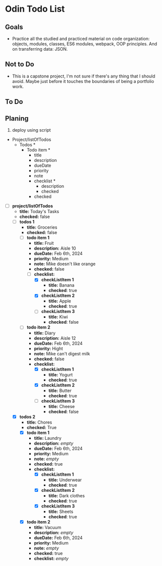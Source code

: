 # Odin Todo List

## Goals

- Practice all the studied and practiced material on code organization: objects, modules, classes, ES6 modules, webpack, OOP principles. And on transferring data: JSON.

## Not to Do

- This is a capstone project, I'm not sure if there's any thing that I should avoid. Maybe just before it touches the boundaries of being a portfolio work.

## To Do

## Planing

1. deploy using script

- Project/listOfTodos
  - Todos *
    - Todo item *
      - title
      - description
      - dueDate
      - priority
      - note
      - checklist *
        - description
        - checked
      - checked

- [ ] **project/listOfTodos**
  - **title:** Today's Tasks
  - **checked:** false
  - [ ] **todos 1**
    - **title:** Groceries
    - **checked:** false
    - [ ] **todo item 1**
      - **title:** Fruit
      - **description:** Aisle 10
      - **dueDate:** Feb 6th, 2024
      - **priority:** Medium
      - **note:** Mike doesn't like orange
      - **checked:** false
      - [ ] **checklist:**
        - [x] **checkListItem 1**
          - **title:** Banana
          - **checked**: true
        - [x] **checkListItem 2**
          - **title:** Apple
          - **checked**: true
        - [ ] **checkListItem 3**
          - **title:** Kiwi
          - **checked**: false
    - [ ] **todo item 2**
      - **title:** Diary
      - **description:** Aisle 12
      - **dueDate:** Feb 6th, 2024
      - **priority:** Hight
      - **note:** Mike can't digest milk
      - **checked:** false
      - **checklist:**
        - [x] **checkListItem 1**
          - **title:** Yogurt
          - **checked**: true
        - [x] **checkListItem 2**
          - **title:** Butter
          - **checked**: true
        - [ ] **checkListItem 3**
          - **title:** Cheese
          - **checked**: false
  - [x] **todos 2**
    - **title:** Chores
    - **checked:** True
    - [x] **todo item 1**
      - **title:** Laundry
      - **description:** *empty*
      - **dueDate:** Feb 6th, 2024
      - **priority:** Medium
      - **note:** *empty*
      - **checked:** true
      - **checklist:**
        - [x] **checkListItem 1**
          - **title:** Underwear
          - **checked**: true
        - [x] **checkListItem 2**
          - **title:** Dark clothes
          - **checked**: true
        - [x] **checkListItem 3**
          - **title:** Sheets
          - **checked**: true
    - [x] **todo item 2**
      - **title:** Vacuum
      - **description:** *empty*
      - **dueDate:** Feb 6th, 2024
      - **priority:** Medium
      - **note:** *empty*
      - **checked:** true
      - **checklist:** *empty*
